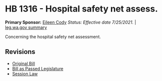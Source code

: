 # HB 1316 - Hospital safety net assess.
**Primary Sponsor:** [Eileen Cody](/person/leg/eileen.cody.md)
*Status: Effective date 7/25/2021.* | [leg.wa.gov summary](https://app.leg.wa.gov/billsummary?BillNumber=1316&Year=2021)

Concerning the hospital safety net assessment.

## Revisions
* [Original Bill](1/)
* [Bill as Passed Legislature](1/)
* [Session Law](1/)